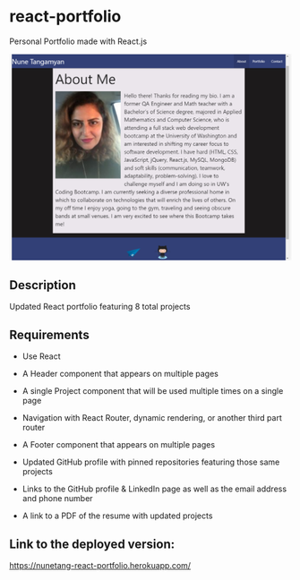 # react-portfolio

Personal Portfolio made with React.js

<img src = "public/assets/images/demo.png">

## Description

Updated React portfolio featuring 8 total projects

## Requirements

 * Use React

 * A Header component that appears on multiple pages

 * A single Project component that will be used multiple times on a single page

 * Navigation with React Router, dynamic rendering, or another third part router

 * A Footer component that appears on multiple pages

 * Updated GitHub profile with pinned repositories featuring those same projects

 * Links to the GitHub profile & LinkedIn page as well as the email address and phone number

 * A link to a PDF of the resume with updated projects


## Link to the deployed version:

https://nunetang-react-portfolio.herokuapp.com/







